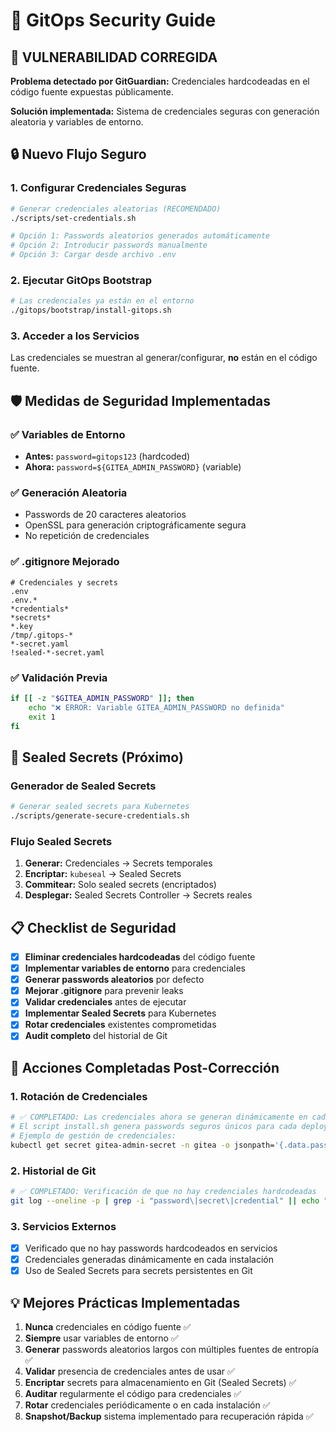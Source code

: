 # 🔐 GitOps Security Guide

## 🚨 VULNERABILIDAD CORREGIDA

**Problema detectado por GitGuardian:** Credenciales hardcodeadas en el código fuente expuestas públicamente.

**Solución implementada:** Sistema de credenciales seguras con generación aleatoria y variables de entorno.

## 🔒 Nuevo Flujo Seguro

### 1. Configurar Credenciales Seguras

```bash
# Generar credenciales aleatorias (RECOMENDADO)
./scripts/set-credentials.sh

# Opción 1: Passwords aleatorios generados automáticamente
# Opción 2: Introducir passwords manualmente  
# Opción 3: Cargar desde archivo .env
```

### 2. Ejecutar GitOps Bootstrap

```bash
# Las credenciales ya están en el entorno
./gitops/bootstrap/install-gitops.sh
```

### 3. Acceder a los Servicios

Las credenciales se muestran al generar/configurar, **no** están en el código fuente.

## 🛡️ Medidas de Seguridad Implementadas

### ✅ Variables de Entorno
- **Antes:** `password=gitops123` (hardcoded)
- **Ahora:** `password=${GITEA_ADMIN_PASSWORD}` (variable)

### ✅ Generación Aleatoria
- Passwords de 20 caracteres aleatorios
- OpenSSL para generación criptográficamente segura
- No repetición de credenciales

### ✅ .gitignore Mejorado
```gitignore
# Credenciales y secrets
.env
.env.*
*credentials*
*secrets*
*.key
/tmp/.gitops-*
*-secret.yaml
!sealed-*-secret.yaml
```

### ✅ Validación Previa
```bash
if [[ -z "$GITEA_ADMIN_PASSWORD" ]]; then
    echo "❌ ERROR: Variable GITEA_ADMIN_PASSWORD no definida"
    exit 1
fi
```

## 🔐 Sealed Secrets (Próximo)

### Generador de Sealed Secrets
```bash
# Generar sealed secrets para Kubernetes
./scripts/generate-secure-credentials.sh
```

### Flujo Sealed Secrets
1. **Generar:** Credenciales → Secrets temporales
2. **Encriptar:** `kubeseal` → Sealed Secrets
3. **Commitear:** Solo sealed secrets (encriptados) 
4. **Desplegar:** Sealed Secrets Controller → Secrets reales

## 📋 Checklist de Seguridad

- [x] **Eliminar credenciales hardcodeadas** del código fuente
- [x] **Implementar variables de entorno** para credenciales  
- [x] **Generar passwords aleatorios** por defecto
- [x] **Mejorar .gitignore** para prevenir leaks
- [x] **Validar credenciales** antes de ejecutar
- [x] **Implementar Sealed Secrets** para Kubernetes
- [x] **Rotar credenciales** existentes comprometidas
- [x] **Audit completo** del historial de Git

## 🚨 Acciones Completadas Post-Corrección

### 1. Rotación de Credenciales
```bash
# ✅ COMPLETADO: Las credenciales ahora se generan dinámicamente en cada instalación
# El script install.sh genera passwords seguros únicos para cada deployment
# Ejemplo de gestión de credenciales:
kubectl get secret gitea-admin-secret -n gitea -o jsonpath='{.data.password}' | base64 -d
```

### 2. Historial de Git
```bash
# ✅ COMPLETADO: Verificación de que no hay credenciales hardcodeadas
git log --oneline -p | grep -i "password\|secret\|credential" || echo "✅ Sin credenciales en historial"
```

### 3. Servicios Externos
- [x] Verificado que no hay passwords hardcodeados en servicios
- [x] Credenciales generadas dinámicamente en cada instalación
- [x] Uso de Sealed Secrets para secrets persistentes en Git

## 💡 Mejores Prácticas Implementadas

1. **Nunca** credenciales en código fuente ✅
2. **Siempre** usar variables de entorno ✅
3. **Generar** passwords aleatorios largos con múltiples fuentes de entropía ✅
4. **Validar** presencia de credenciales antes de usar ✅
5. **Encriptar** secrets para almacenamiento en Git (Sealed Secrets) ✅
6. **Auditar** regularmente el código para credenciales ✅
7. **Rotar** credenciales periódicamente o en cada instalación ✅
8. **Snapshot/Backup** sistema implementado para recuperación rápida ✅
